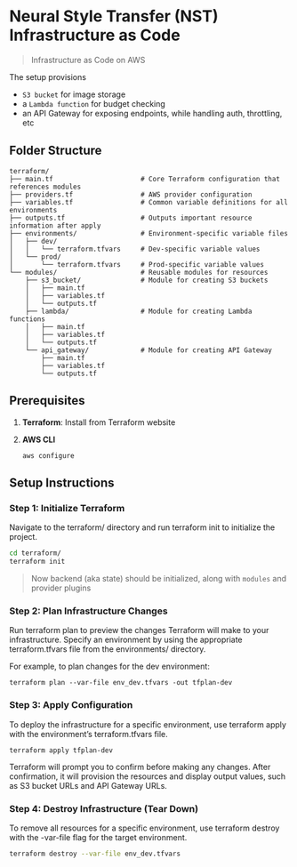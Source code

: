 # Neural Style Transfer (NST) Infrastructure as Code

> Infrastructure as Code on AWS

The setup provisions
- `S3 bucket` for image storage
- a `Lambda function` for budget checking
- an API Gateway for exposing endpoints, while handling auth, throttling, etc

## Folder Structure

```plaintext
terraform/
├── main.tf                      # Core Terraform configuration that references modules
├── providers.tf                 # AWS provider configuration
├── variables.tf                 # Common variable definitions for all environments
├── outputs.tf                   # Outputs important resource information after apply
├── environments/                # Environment-specific variable files
│   ├── dev/
│   │   └── terraform.tfvars     # Dev-specific variable values
│   └── prod/
│       └── terraform.tfvars     # Prod-specific variable values
└── modules/                     # Reusable modules for resources
    ├── s3_bucket/               # Module for creating S3 buckets
    │   ├── main.tf
    │   ├── variables.tf
    │   └── outputs.tf
    ├── lambda/                  # Module for creating Lambda functions
    │   ├── main.tf
    │   ├── variables.tf
    │   └── outputs.tf
    └── api_gateway/             # Module for creating API Gateway
        ├── main.tf
        ├── variables.tf
        └── outputs.tf
```

## Prerequisites

1. **Terraform**: Install from Terraform website
2. **AWS CLI**

    ```
    aws configure
    ```

## Setup Instructions

### Step 1: Initialize Terraform
Navigate to the terraform/ directory and run terraform init to initialize the project.

```bash
cd terraform/
terraform init
```
> Now backend (aka state) should be initialized, along with `modules` and provider plugins

### Step 2: Plan Infrastructure Changes
Run terraform plan to preview the changes Terraform will make to your infrastructure. Specify an environment by using the appropriate terraform.tfvars file from the environments/ directory.

For example, to plan changes for the dev environment:

```
terraform plan --var-file env_dev.tfvars -out tfplan-dev
```

### Step 3: Apply Configuration
To deploy the infrastructure for a specific environment, use terraform apply with the environment’s terraform.tfvars file.

```
terraform apply tfplan-dev
```

Terraform will prompt you to confirm before making any changes. After confirmation, it will provision the resources and display output values, such as S3 bucket URLs and API Gateway URLs.

### Step 4: Destroy Infrastructure (Tear Down)
To remove all resources for a specific environment, use terraform destroy with the -var-file flag for the target environment.

```sh
terraform destroy --var-file env_dev.tfvars
```
